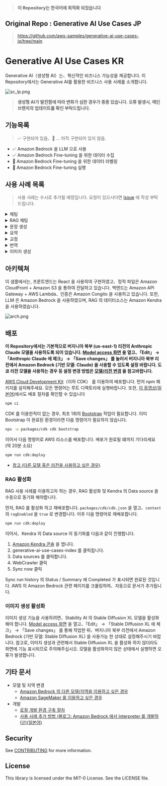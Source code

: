 > **이 Repository는 한국어에 최적화 되었습니다**

## Original Repo : Generative AI Use Cases JP
> https://github.com/aws-samples/generative-ai-use-cases-jp/tree/main

# Generative AI Use Cases KR

Generative AI（생성형 AI）는、혁신적인 비즈니스 가능성을 제공합니다. 이 Repository에서는 Generative AI를 활용한 비즈니스 사용 사례를 소개합니다.

![sc_lp.png](/imgs/sc_lp.png)

> **생성형 AI가 발전함에 따라 변화가 심한 경우가 종종 있습니다. 오류 발생시, 메인 브랜치의 업데이트를 확인 부탁드립니다.**

## 기능목록

> :white_check_mark: 구현되어 있음、:construction: ... 아직 구현되어 있지 않음.

- :white_check_mark: Amazon Bedrock 을 LLM 으로 사용
- :white_check_mark: Amazon Bedrock Fine-tuning 을 위한 데이터 수집
- :construction: Amazon Bedrock Fine-tuning 을 위한 데이터 라벨링
- :construction: Amazon Bedrock Fine-tuning 실행

## 사용 사례 목록

> 사용 사례는 수시로 추가될 예정입니다. 요청이 있으시다면 [Issue](https://github.com/aws-samples/generative-ai-use-cases-jp/issues) 에 작성 부탁드립니다.

<details>
  <summary>채팅</summary>

  LLM 과 채팅 형식으로 대화할 수 있습니다. LLM과 직접 대화할 수 있는 플랫폼이 존재 한다면, 세세한 사용 사례나 새로운 사용 사례에 대해서 빠르게 대응 할 수 있습니다. 또한 프롬프트 엔지니어링의 검증용 환경으로도 유용합니다.

  <img src="/imgs/usecase_chat.gif"/>
</details>

<details>
   <summary>RAG 채팅</summary>

  RAG 는 LLM 이 잘 모르는 최신 정보나 도메인 지식을 외부에서 알려줌으로써 LLM 이 답변할 수 없는 내용도 답변할 수 있도록 하는 방식입니다. 동시에 근거에 기반한 답변만 허용하기 때문에 LLM 에서 발생하는 "잘못된 정보"를 포함한 답변을 방지하는 효과도 있습니다. 예를 들어, 사내 문서를 LLM 에게 전달하면서 사내 문의 대응을 자동화 할 수 있습니다. 이 Repository에서는 Amazon Kendra를 이용하고 있습니다.

  <img src="/imgs/usecase_rag.gif"/>
</details>

<details>
   <summary>문장 생성</summary>

   LLM 의 장점은 어떤 문맥의 문장이던 생성 가능하다는 것입니다. 기사, 보고서, 이메일 등의 목적으로 사용 할 수 있습니다.

  <img src="/imgs/usecase_generate_text.gif"/>
</details>

<details>
  <summary>요약</summary>

  LLM 은 대량의 문장을 요약하는 작업에 특화되어 있습니다. 단순히 요약하는데 그치지 않고, 문장을 입력하여 필요한 정보를 대화 형식으로 이끌어낼 수도 있습니다. 예를 들어, 계약서를 불러와 "XXX의 조건은?" "YYY의 금액은?" 등의 정보를 얻을 수 있습니다.

  <img src="/imgs/usecase_summarize.gif"/>
</details>

<details>
  <summary>교정</summary>

  LLM 은 문장의 오탈자 뿐만이 아니라 문장을 이해하고 개선점을 지적할 수 있습니다. 자신이 작성한 보고서를 남에게 보여주기 전에 LLM 에게 자신이 미처 발견하지 못한 부분을 객관적으로 첨삭받아 품질을 높이는 효과를 기대할 수 있습니다.

  <img src="/imgs/usecase_editorial.gif"/>
</details>

<details>
  <summary>번역</summary>

  다국어로 학습한 LLM은 번역도 가능합니다. 또한, 단순히 번역만 하는 것이 아니라, 캐주얼성, 대상층 등 다양한 지정 컨텍스트 정보를 번역에 반영 할 수 있습니다.

  <img src="/imgs/usecase_translate.gif"/>
</details>


<details>
  <summary>이미지 생성</summary>

  이미지 생성 AI는 텍스트와 이미지를 기반으로 새로운 이미지를 생성할 수 있습니다. 아이디어를 즉시 시각화할 수 있어 디자인 작업 등의 효율화를 기대할 수 있습니다. 이 기능에서는 LLM 이 프롬프트를 생성하는데 도움을 줄 수 있습니다.

  <img src="/imgs/usecase_generate_image.gif"/>
</details>


## 아키텍쳐

이 샘플에서는, 프론트엔드는 React 을 사용하여 구현하였고、정적 파일은 Amazon CloudFront + Amazon S3 을 통하여 전달하고 있습니다. 백엔드는 Amazon API Gateway + AWS Lambda、인증은 Amazon Congito 을 사용하고 있습니다. 또한, LLM 은 Amazon Bedrock 을 사용하였으며, RAG 의 데이터소스는 Amazon Kendra 을 사용하였습니다.

![arch.png](/imgs/arch.png)

## 배포

**이 Repository에서는 기본적으로 버지니아 북부 (us-east-1) 리전의 Anthropic Claude 모델을 사용하도록 되어 있습니다. [Model access 화면](https://us-east-1.console.aws.amazon.com/bedrock/home?region=us-east-1#/modelaccess) 을 열고、「Edit」 → 「Anthropic Claude 에 체크」 → 「Save changes」 를 눌러서 버지니아 북부 리전에서 Amazon Bedrock (기반 모델: Claude) 을 사용할 수 있도록 설정 바랍니다. 도쿄 리전 모델을 사용하는 경우 등 설정 변경 방법은  [모델/리전 변경](#모델리전변경) 을 참고바랍니다.**

[AWS Cloud Development Kit](https://aws.amazon.com/jp/cdk/)（이하 CDK） 를 이용하여 배포합니다. 먼저 npm 패키지를 설치해주세요. 모든 명령어는 루트 디렉토리에 실행바랍니다. 또한, [이 동영상(일본어)](https://www.youtube.com/watch?v=9sMA17OKP1k)에서도 배포 절차를 확인할 수 있습니다

```bash
npm ci
```

CDK 를 이용한적이 없는 경우, 최초 1회의 [Bootstrap](https://docs.aws.amazon.com/ko_kr/cdk/v2/guide/bootstrapping.html) 작업이 필요합니다. 이미 Bootstrap 이 완료된 환경이라면 다음 명령어가 필요하지 않습니다.

```bash
npx -w packages/cdk cdk bootstrap
```

이어서 다음 명령어로 AWS 리소스를 배포합니다. 배포가 완료될 떄까지 기다리세요 (약 20분 소요)

```bash
npm run cdk:deploy
```

- [참고 (다른 모델 혹은 리전을 사용하고 싶은 경우)](/docs/BEDROCK.md)

### RAG 활성화

RAG 사용 사례를 이용하고자 하는 경우, RAG 활성화 및 Kendra 의 Data source 을 수동으로 동기화 해야합니다.

먼저, RAG 를 활성화 하고 재배포합니다.
`packages/cdk/cdk.json` 을 열고、`context` 의 `ragEnabled` 을 `true` 로 변경합니다.
이후 다음 명령어로 재배포합니다.

```bash
npm run cdk:deploy
```

이어서、Kendra 의 Data source 의 동기화를 다음과 같이 진행합니다.

1. [Amazon Kendra 콘솔](https://console.aws.amazon.com/kendra/home) 을 엽니다.
1. generative-ai-use-cases-index 를 클릭힙니다.
1. Data sources 를 클릭합니다.
1. WebCrawler 클릭
1. Sync now 클릭

Sync run history 의 Status / Summary 에 Completed 가 표시되면 완료된 것입니다. AWS 의 Amazon Bedrock 관련 페이지를 크롤링하여、자동으로 문서가 추가됩니다.

### 이미지 생성 활성화

이미지 생성 기능을 사용하려면、Stability AI 의 Stable Diffusion XL 모델을 활성화해야 합니다. [Model access 화면](https://us-east-1.console.aws.amazon.com/bedrock/home?region=us-east-1#/modelaccess) 을 열고、「Edit」 → 「Stable Diffusion XL 에 체크」 → 「Save changes」 를 통해 작업한 뒤、버지니아 북부 리전에서 Amazon Bedrock (기반 모델: Stable Diffusion XL) 을 사용가능 한 상태로 설정해주시기 바랍니다. 참고로, 이미지 생성과 관련해서 Stable Diffusion XL 을 활성화 하지 않더라도 화면에 기능 표시되므로 주의해주십시오. 모델을 활성화하지 않은 상태에서 실행하면 오류가 발생합니다.

## 기타 문서
- 모델 및 지역 변경
  - [Amazon Bedrock 의 다른 모델/지역을 이용하고 싶은 경우](/docs/BEDROCK.md)
  - [Amazon SageMaker 를 이용하고 싶은 경우](/docs/SAGEMAKER.md)
- 개발
  - [로컬 개발 환경 구축 절차](/docs/DEVELOPMENT.md)
  - [사용 사례 추가 방법 (블로그: Amazon Bedrock 에서  Interpreter 를 개발하다!)(일본어)](https://aws.amazon.com/jp/builders-flash/202311/bedrock-interpreter/#04)

## Security

See [CONTRIBUTING](CONTRIBUTING.md#security-issue-notifications) for more information.

## License

This library is licensed under the MIT-0 License. See the LICENSE file.

